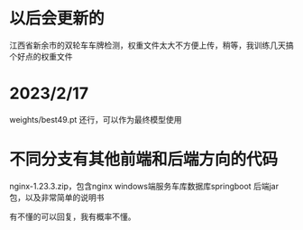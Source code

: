 # 以后会更新的
江西省新余市的双轮车车牌检测，权重文件太大不方便上传，稍等，我训练几天搞个好点的权重文件

# 2023/2/17
weights/best49.pt 还行，可以作为最终模型使用



# 不同分支有其他前端和后端方向的代码
nginx-1.23.3.zip，包含nginx windows端服务车库数据库springboot 后端jar包，以及非常简单的说明书


有不懂的可以回复，我有概率不懂。
